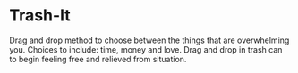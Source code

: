 # Trash-It
Drag and drop method to choose between the things that are overwhelming you. Choices to include: time, money and love. Drag and drop in trash can to begin feeling free and relieved from situation.
